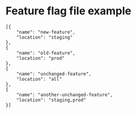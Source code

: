 <!--
# Copyright 2022, 2023 IBM Inc. All rights reserved
# SPDX-License-Identifier: Apache2.0
# Last updated: 2023-02-01
-->

# Feature flag file example


```
[{
    "name": "new-feature",
    "location": "staging"
},
{
    "name": "old-feature",
    "location": "prod"
},
{
    "name": "unchanged-feature",
    "location": "all"
},
{
    "name": "another-unchanged-feature",
    "location": "staging,prod"
}]
```

